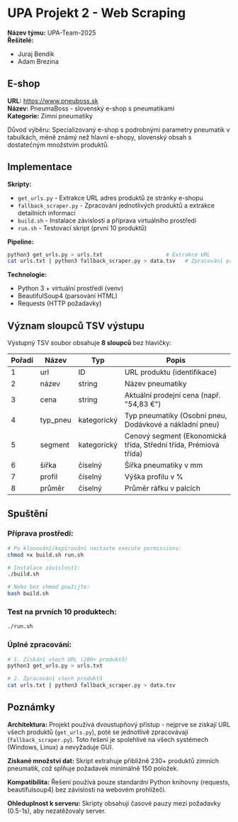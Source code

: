 # UPA Projekt 2 - Web Scraping

**Název týmu:** UPA-Team-2025  
**Řešitelé:**
- Juraj Bendik
- Adam Brezina

## E-shop

**URL:** https://www.pneuboss.sk  
**Název:** PneumaBoss - slovenský e-shop s pneumatikami  
**Kategorie:** Zimní pneumatiky

Důvod výběru: Specializovaný e-shop s podrobnými parametry pneumatik v tabulkách, méně známý než hlavní e-shopy, slovenský obsah s dostatečným množstvím produktů.

## Implementace

**Skripty:**
- `get_urls.py` - Extrakce URL adres produktů ze stránky e-shopu
- `fallback_scraper.py` - Zpracování jednotlivých produktů a extrakce detailních informací
- `build.sh` - Instalace závislostí a příprava virtuálního prostředí
- `run.sh` - Testovací skript (první 10 produktů)

**Pipeline:**
```bash
python3 get_urls.py > urls.txt                    # Extrakce URL
cat urls.txt | python3 fallback_scraper.py > data.tsv   # Zpracování produktů
```

**Technologie:**
- Python 3 + virtuální prostředí (venv)
- BeautifulSoup4 (parsování HTML)
- Requests (HTTP požadavky)

## Význam sloupců TSV výstupu

Výstupný TSV soubor obsahuje **8 sloupců** bez hlavičky:

| Pořadí | Název | Typ | Popis |
|---------|-------|-----|--------|
| 1 | url | ID | URL produktu (identifikace) |
| 2 | název | string | Název pneumatiky |
| 3 | cena | string | Aktuální prodejní cena (např. "54,83 €") |
| 4 | typ_pneu | kategorický | Typ pneumatiky (Osobní pneu, Dodávkové a nákladní pneu) |
| 5 | segment | kategorický | Cenový segment (Ekonomická třída, Střední třída, Prémiová třída) |
| 6 | šířka | číselný | Šířka pneumatiky v mm |
| 7 | profil | číselný | Výška profilu v % |
| 8 | průměr | číselný | Průměr ráfku v palcích |

## Spuštění

### Příprava prostředí:
```bash
# Po klonování/kopírování nastavte execute permissions:
chmod +x build.sh run.sh

# Instalace závislostí:
./build.sh

# Nebo bez chmod použijte:
bash build.sh
```

### Test na prvních 10 produktech:
```bash  
./run.sh
```

### Úplné zpracování:
```bash
# 1. Získání všech URL (200+ produktů)
python3 get_urls.py > urls.txt

# 2. Zpracování všech produktů
cat urls.txt | python3 fallback_scraper.py > data.tsv
```

## Poznámky

**Architektura:** Projekt používá dvoustupňový přístup - nejprve se získají URL všech produktů (`get_urls.py`), poté se jednotlivě zpracovávají (`fallback_scraper.py`). Toto řešení je spolehlivé na všech systémech (Windows, Linux) a nevyžaduje GUI.

**Získané množství dat:** Skript extrahuje přibližně 230+ produktů zimních pneumatik, což splňuje požadavek minimálně 150 položek.

**Kompatibilita:** Řešení používá pouze standardní Python knihovny (requests, beautifulsoup4) bez závislosti na webovém prohlížeči.

**Ohleduplnost k serveru:** Skripty obsahují časové pauzy mezi požadavky (0.5-1s), aby nezatěžovaly server.